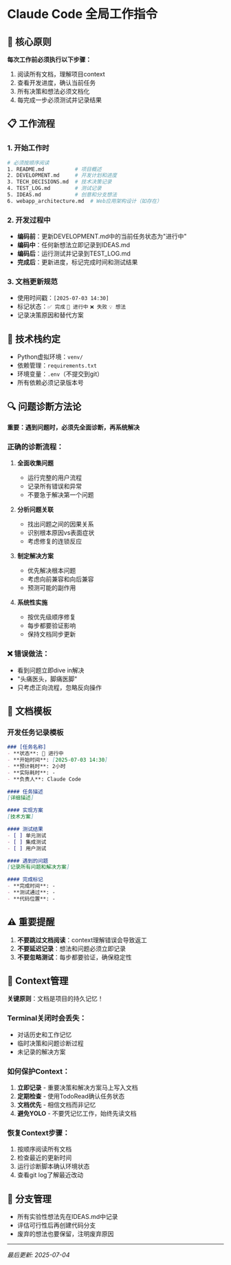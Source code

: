 # Claude Code 全局工作指令

## 🎯 核心原则
**每次工作前必须执行以下步骤：**
1. 阅读所有文档，理解项目context
2. 查看开发进度，确认当前任务
3. 所有决策和想法必须文档化
4. 每完成一步必须测试并记录结果

## 📋 工作流程

### 1. 开始工作时
```bash
# 必须按顺序阅读
1. README.md          # 项目概述
2. DEVELOPMENT.md     # 开发计划和进度
3. TECH_DECISIONS.md  # 技术决策记录
4. TEST_LOG.md        # 测试记录
5. IDEAS.md           # 创意和分支想法
6. webapp_architecture.md  # Web应用架构设计（如存在）
```

### 2. 开发过程中
- **编码前**：更新DEVELOPMENT.md中的当前任务状态为"进行中"
- **编码中**：任何新想法立即记录到IDEAS.md
- **编码后**：运行测试并记录到TEST_LOG.md
- **完成后**：更新进度，标记完成时间和测试结果

### 3. 文档更新规范
- 使用时间戳：`[2025-07-03 14:30]`
- 标记状态：`✅ 完成` `🚧 进行中` `❌ 失败` `💡 想法`
- 记录决策原因和替代方案

## 🔧 技术栈约定
- Python虚拟环境：`venv/`
- 依赖管理：`requirements.txt`
- 环境变量：`.env`（不提交到git）
- 所有依赖必须记录版本号

## 🔍 问题诊断方法论
**重要：遇到问题时，必须先全面诊断，再系统解决**

### 正确的诊断流程：
1. **全面收集问题**
   - 运行完整的用户流程
   - 记录所有错误和异常
   - 不要急于解决第一个问题

2. **分析问题关联**
   - 找出问题之间的因果关系
   - 识别根本原因vs表面症状
   - 考虑修复的连锁反应

3. **制定解决方案**
   - 优先解决根本问题
   - 考虑向前兼容和向后兼容
   - 预测可能的副作用

4. **系统性实施**
   - 按优先级顺序修复
   - 每步都要验证影响
   - 保持文档同步更新

### ❌ 错误做法：
- 看到问题立即dive in解决
- "头痛医头，脚痛医脚"
- 只考虑正向流程，忽略反向操作

## 📝 文档模板

### 开发任务记录模板
```markdown
### [任务名称]
- **状态**: 🚧 进行中
- **开始时间**: [2025-07-03 14:30]
- **预计耗时**: 2小时
- **实际耗时**: -
- **负责人**: Claude Code

#### 任务描述
[详细描述]

#### 实现方案
[技术方案]

#### 测试结果
- [ ] 单元测试
- [ ] 集成测试
- [ ] 用户测试

#### 遇到的问题
[记录所有问题和解决方案]

#### 完成标记
- **完成时间**: -
- **测试通过**: -
- **代码位置**: -
```

## ⚠️ 重要提醒
1. **不要跳过文档阅读**：context理解错误会导致返工
2. **不要延迟记录**：想法和问题必须立即记录
3. **不要忽略测试**：每步都要验证，确保稳定性

## 🧠 Context管理
**关键原则**：文档是项目的持久记忆！

### Terminal关闭时会丢失：
- 对话历史和工作记忆
- 临时决策和问题诊断过程
- 未记录的解决方案

### 如何保护Context：
1. **立即记录** - 重要决策和解决方案马上写入文档
2. **定期检查** - 使用TodoRead确认任务状态
3. **文档优先** - 相信文档而非记忆
4. **避免YOLO** - 不要凭记忆工作，始终先读文档

### 恢复Context步骤：
1. 按顺序阅读所有文档
2. 检查最近的更新时间
3. 运行诊断脚本确认环境状态
4. 查看git log了解最近改动

## 🎪 分支管理
- 所有实验性想法先在IDEAS.md中记录
- 评估可行性后再创建代码分支
- 废弃的想法也要保留，注明废弃原因

---
*最后更新: 2025-07-04*